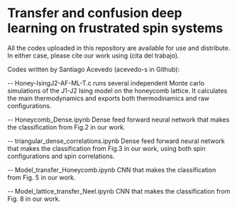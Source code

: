# Transfer and confusion deep learning on frustrated spin systems

All the codes uploaded in this repository are available for use and distribute. In either case, please cite our work using  (cita del trabajo).


Codes written by Santiago Acevedo (acevedo-s in Github): 

-- Honey-IsingJ2-AF-ML-T.c runs several independent Monte carlo simulations of the J1-J2 Ising model on the honeycomb lattice. It calculates the main thermodynamics and exports both thermodinamics and raw configurations. 

-- Honeycomb_Dense.ipynb  Dense feed forward neural network that makes the classification from Fig.2 in our work.

-- triangular_dense_correlations.ipynb Dense feed forward neural network that makes the classification from Fig.3 in our work, using both spin configurations and spin correlations.

-- Model_transfer_Honeycomb.ipynb CNN that makes the classification from Fig. 5 in our work. 

-- Model_lattice_transfer_Neel.ipynb CNN that makes the classification from Fig. 8 in our work. 
